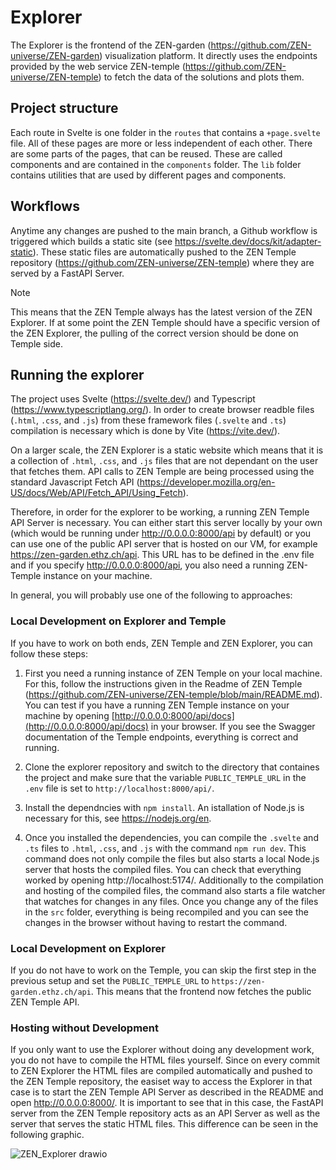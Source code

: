 # Explorer
The Explorer is the frontend of the ZEN-garden (https://github.com/ZEN-universe/ZEN-garden) visualization platform. It directly uses the endpoints provided by the web service ZEN-temple (https://github.com/ZEN-universe/ZEN-temple) to fetch the data of the solutions and plots them.

## Project structure

Each route in Svelte is one folder in the `routes` that contains a `+page.svelte` file. All of these pages are more or less independent of each other. There are some parts of the pages, that can be reused. These are called components and are contained in the `components` folder. The `lib` folder contains utilities that are used by different pages and components.

## Workflows

Anytime any changes are pushed to the main branch, a Github workflow is triggered which builds a static site (see https://svelte.dev/docs/kit/adapter-static). These static files are automatically pushed to the ZEN Temple repository (https://github.com/ZEN-universe/ZEN-temple) where they are served by a FastAPI Server.

> [!NOTE]
> This means that the ZEN Temple always has the latest version of the ZEN Explorer. If at some point the ZEN Temple should have a specific version of the ZEN Explorer, the pulling of the correct version should be done on Temple side.

## Running the explorer
The project uses Svelte (https://svelte.dev/) and Typescript (https://www.typescriptlang.org/). In order to create browser readble files (`.html`, `.css`, and `.js`) from these framework files (`.svelte` and `.ts`) compilation is necessary which is done by Vite (https://vite.dev/).

On a larger scale, the ZEN Explorer is a static website which means that it is a collection of `.html`, `.css`, and `.js` files that are not dependant on the user that fetches them. 
API calls to ZEN Temple are being processed using the standard Javascript Fetch API (https://developer.mozilla.org/en-US/docs/Web/API/Fetch_API/Using_Fetch). 

Therefore, in order for the explorer to be working, a running ZEN Temple API Server is necessary. You can either start this server locally by your own (which would be running under http://0.0.0.0:8000/api by default) or you can use one of the public API server that is hosted on our VM, for example https://zen-garden.ethz.ch/api.
This URL has to be defined in the .env file and if you specify http://0.0.0.0:8000/api, you also need a running ZEN-Temple instance on your machine. 

In general, you will probably use one of the following to approaches:

### Local Development on Explorer and Temple
If you have to work on both ends, ZEN Temple and ZEN Explorer, you can follow these steps:

1. First you need a running instance of ZEN Temple on your local machine. For this, follow the instructions given in the Readme of ZEN Temple (https://github.com/ZEN-universe/ZEN-temple/blob/main/README.md).
You can test if you have a running ZEN Temple instance on your machine by opening [http://0.0.0.0:8000/api/docs](http://0.0.0.0:8000/api/docs) in your browser. If you see the Swagger documentation of the Temple endpoints, everything is correct and running.

2. Clone the explorer repository and switch to the directory that containes the project and make sure that the variable `PUBLIC_TEMPLE_URL` in the `.env` file is set to `http://localhost:8000/api/`.
3. Install the dependncies with `npm install`. An istallation of Node.js is necessary for this, see https://nodejs.org/en.
4. Once you installed the dependencies, you can compile the `.svelte` and `.ts` files to `.html`, `.css`, and `.js` with the command `npm run dev`. This command does not only compile the files but also starts a local Node.js server that hosts the compiled files. You can check that everything worked by opening http://localhost:5174/. Additionally to the compilation and hosting of the compiled files, the command also starts a file watcher that watches for changes in any files. Once you change any of the files in the `src` folder, everything is being recompiled and you can see the changes in the browser without having to restart the command.

### Local Development on Explorer
If you do not have to work on the Temple, you can skip the first step in the previous setup and set the `PUBLIC_TEMPLE_URL` to `https://zen-garden.ethz.ch/api`. This means that the frontend now fetches the public ZEN Temple API.

### Hosting without Development
If you only want to use the Explorer without doing any development work, you do not have to compile the HTML files yourself. Since on every commit to ZEN Explorer the HTML files are compiled automatically and pushed to the ZEN Temple repository, the easiset way to access the Explorer in that case is to start the ZEN Temple API Server as described in the README and open http://0.0.0.0:8000/. It is important to see that in this case, the FastAPI server from the ZEN Temple repository acts as an API Server as well as the server that serves the static HTML files. This difference can be seen in the following graphic.

![ZEN_Explorer drawio](https://github.com/user-attachments/assets/5eda98fe-ac07-4c8b-8ec3-591fd093afe1)
